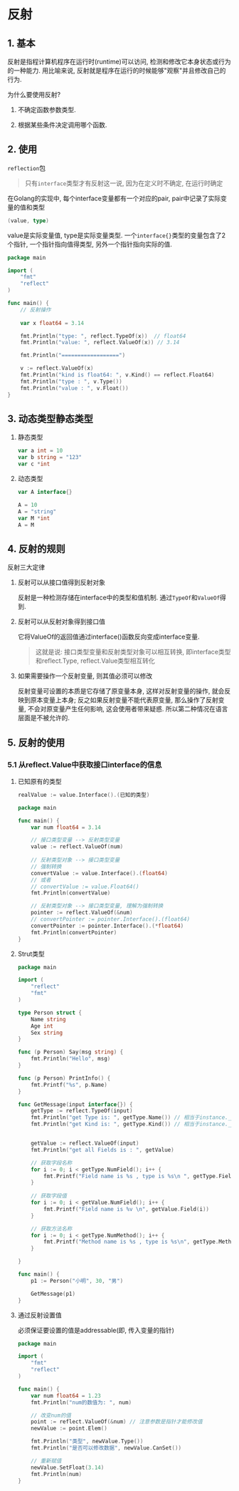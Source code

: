 # 反射

## 1. 基本

反射是指程计算机程序在运行时(runtime)可以访问, 检测和修改它本身状态或行为的一种能力. 用比喻来说, 反射就是程序在运行的时候能够"观察"并且修改自己的行为.

为什么要使用反射?

1. 不确定函数参数类型.

2. 根据某些条件决定调用哪个函数.

## 2. 使用

`reflection`包

> 只有`interface`类型才有反射这一说, 因为在定义时不确定, 在运行时确定

在Golang的实现中, 每个interface变量都有一个对应的pair, pair中记录了实际变量的值和类型

```go
(value, type)
```

value是实际变量值, type是实际变量类型. 一个`interface{}`类型的变量包含了2个指针, 一个指针指向值得类型, 另外一个指针指向实际的值.

```go
package main

import (
	"fmt"
	"reflect"
)

func main() {
    // 反射操作
    
    var x float64 = 3.14

    fmt.Println("type: ", reflect.TypeOf(x))  // float64
    fmt.Println("value: ", reflect.ValueOf(x)) // 3.14

    fmt.Println("==================")

    v := reflect.ValueOf(x)
    fmt.Println("kind is float64: ", v.Kind() == reflect.Float64)
    fmt.Println("type : ", v.Type())
    fmt.Println("value : ", v.Float())
}
```

## 3. 动态类型静态类型

1. 静态类型

    ```go
    var a int = 10
    var b string = "123"
    var c *int
    ```

2. 动态类型

    ```go
    var A interface{}

    A = 10
    A = "string"
    var M *int
    A = M
    ```

## 4. 反射的规则

反射三大定律

1. 反射可以从接口值得到反射对象

    反射是一种检测存储在interface中的类型和值机制. 通过`TypeOf`和`ValueOf`得到.

2. 反射可以从反射对象得到接口值

    它将ValueOf的返回值通过interface()函数反向变成interface变量.

    > 这就是说: 接口类型变量和反射类型对象可以相互转换, 即interface类型和reflect.Type, reflect.Value类型相互转化

3. 如果需要操作一个反射变量, 则其值必须可以修改
   
    反射变量可设置的本质是它存储了原变量本身, 这样对反射变量的操作, 就会反映到原本变量上本身; 反之如果反射变量不能代表原变量, 那么操作了反射变量, 不会对原变量产生任何影响, 这会使用者带来疑惑. 所以第二种情况在语言层面是不被允许的.

## 5. 反射的使用

### 5.1 从reflect.Value中获取接口interface的信息

1. 已知原有的类型
   
    ```go
    realValue := value.Interface().(已知的类型)
    ```

    ```go
    package main

    func main() {
        var num float64 = 3.14

        // 接口类型变量 --> 反射类型变量
        value := reflect.ValueOf(num)
        
        // 反射类型对象 --> 接口类型变量
        // 强制转换
        convertValue := value.Interface().(float64)
        // 或者
        // convertValue := value.Float64()
        fmt.Println(convertValue)

        // 反射类型对象 --> 接口类型变量, 理解为强制转换
        pointer := reflect.ValueOf(&num)
        // convertPointer := pointer.Interface().(float64)
        convertPointer := pointer.Interface().(*float64)
        fmt.Println(convertPointer)
    }
    ```

2. Strut类型

    ```go
    package main

    import (
        "reflect"
        "fmt"
    )

    type Person struct {
        Name string
        Age int 
        Sex string
    }

    func (p Person) Say(msg string) {
        fmt.Println("Hello", msg)
    }

    func (p Person) PrintInfo() {
        fmt.Printf("%s", p.Name)
    }

    func GetMessage(input interface{}) {
        getType := reflect.TypeOf(input)
        fmt.Println("get Type is: ", getType.Name()) // 相当于instance.__class__.__name__
        fmt.Println("get Kind is: ", getType.Kind()) // 相当于instance.__class__


        getValue := reflect.ValueOf(input)
        fmt.Println("get all Fields is : ", getValue)

        // 获取字段名称
        for i := 0; i < getType.NumField(); i++ {
            fmt.Printf("Field name is %s , type is %s\n ", getType.Field(i).Name, getType.Field(i).Type)
        }
        
        // 获取字段值
        for i := 0; i < getValue.NumField(); i++ {
            fmt.Printf("Field name is %v \n", getValue.Field(i))
        }

        // 获取方法名称
        for i := 0; i < getType.NumMethod(); i++ {
            fmt.Printf("Method name is %s , type is %s\n", getType.Method(i).Name, getType.Method(i).Type)
        }

    }

    func main() {
        p1 := Person("小明", 30, "男")

        GetMessage(p1) 
    }
    ```

3. 通过反射设置值

    必须保证要设置的值是addressable(即, 传入变量的指针)

    ```go
    package main

    import (
        "fmt"
        "reflect"
    )

    func main() {
        var num float64 = 1.23
        fmt.Println("num的数值为: ", num)        

        // 改变num的值
        point := reflect.ValueOf(&num) // 注意参数是指针才能修改值
        newValue := point.Elem()

        fmt.Println("类型", newValue.Type())
        fmt.Println("是否可以修改数据", newValue.CanSet())

        // 重新赋值
        newValue.SetFloat(3.14)
        fmt.Println(num)
    }
    ```
